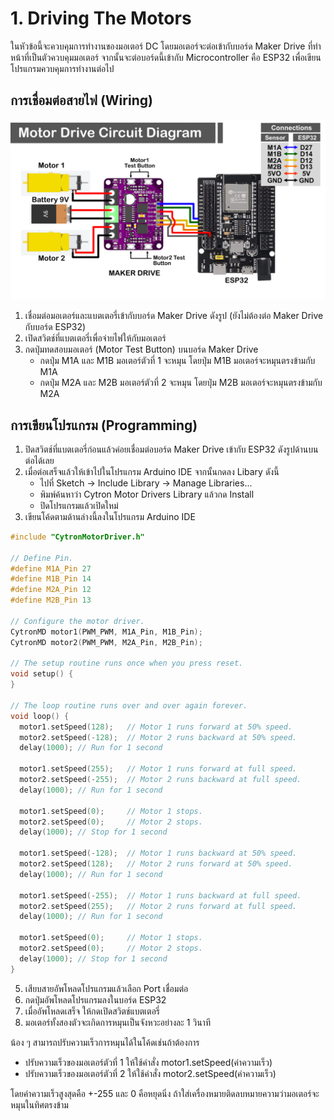 # 1. Driving The Motors
ในหัวข้อนี้จะควบคุมการทำงานของมอเตอร์ DC โดยมอเตอร์จะต่อเข้ากับบอร์ด Maker Drive ที่ทำหน้าที่เป็นตัวควบคุมมอเตอร์ จากนั้นจะต่อบอร์ดนี้เข้ากับ Microcontroller คือ ESP32 เพื่อเขียนโปรแกรมควบคุมการทำงานต่อไป

## การเชื่อมต่อสายไฟ (Wiring)
![Alt text](https://github.com/Coachieees/AutomationRobotics-CampCMU2025/blob/main/Images/MotorDriveDiagram.png?raw=true)
1. เชื่อมต่อมอเตอร์และแบตเตอรี่เข้ากับบอร์ด Maker Drive ดังรูป (ยังไม่ต้องต่อ Maker Drive กับบอร์ด ESP32)
2. เปิดสวิตช์ที่แบตเตอรี่เพื่อจ่ายไฟให้กับมอเตอร์
3. กดปุ่มทดสอบมอเตอร์ (Motor Test Button) บนบอร์ด Maker Drive
   - กดปุ่ม M1A และ M1B มอเตอร์ตัวที่ 1 จะหมุน โดยปุ่ม M1B มอเตอร์จะหมุนตรงข้ามกับ M1A
   - กดปุ่ม M2A และ M2B มอเตอร์ตัวที่ 2 จะหมุน โดยปุ่ม M2B มอเตอร์จะหมุนตรงข้ามกับ M2A

## การเขียนโปรแกรม (Programming)
1. ปิดสวิตช์ที่แบตเตอรี่ก่อนแล้วค่อยเชื่อมต่อบอร์ด Maker Drive เข้ากับ ESP32 ดังรูปด้านบนต่อได้เลย
2. เมื่อต่อเสร็จแล้วให้เข้าไปในโปรแกรม Arduino IDE จากนั้นกดลง Libary ดังนี้
   - ไปที่ Sketch -> Include Library -> Manage Libraries...
   - พิมพ์ค้นหาว่า Cytron Motor Drivers Library แล้วกด Install
   - ปิดโปรแกรมแล้วเปิดใหม่
3. เขียนโค้ดตามด้านล่างนี้ลงในโปรแกรม Arduino IDE
```cpp
#include "CytronMotorDriver.h"

// Define Pin.
#define M1A_Pin 27
#define M1B_Pin 14
#define M2A_Pin 12
#define M2B_Pin 13

// Configure the motor driver.
CytronMD motor1(PWM_PWM, M1A_Pin, M1B_Pin);
CytronMD motor2(PWM_PWM, M2A_Pin, M2B_Pin);

// The setup routine runs once when you press reset.
void setup() {
}

// The loop routine runs over and over again forever.
void loop() {
  motor1.setSpeed(128);   // Motor 1 runs forward at 50% speed.
  motor2.setSpeed(-128);  // Motor 2 runs backward at 50% speed.
  delay(1000); // Run for 1 second
  
  motor1.setSpeed(255);   // Motor 1 runs forward at full speed.
  motor2.setSpeed(-255);  // Motor 2 runs backward at full speed.
  delay(1000); // Run for 1 second

  motor1.setSpeed(0);     // Motor 1 stops.
  motor2.setSpeed(0);     // Motor 2 stops.
  delay(1000); // Stop for 1 second

  motor1.setSpeed(-128);  // Motor 1 runs backward at 50% speed.
  motor2.setSpeed(128);   // Motor 2 runs forward at 50% speed.
  delay(1000); // Run for 1 second
  
  motor1.setSpeed(-255);  // Motor 1 runs backward at full speed.
  motor2.setSpeed(255);   // Motor 2 runs forward at full speed.
  delay(1000); // Run for 1 second

  motor1.setSpeed(0);     // Motor 1 stops.
  motor2.setSpeed(0);     // Motor 2 stops.
  delay(1000); // Stop for 1 second
}
```
5. เสียบสายอัพโหลดโปรแกรมแล้วเลือก Port เชื่อมต่อ
6. กดปุ่มอัพโหลดโปรแกรมลงในบอร์ด ESP32
7. เมื่ออัพโหลดเสร็จ ให้กดเปิดสวิตช์แบตเตอรี่
8. มอเตอร์ทั้งสองตัวจะเกิดการหมุนเป็นจังหวะอย่างละ 1 วินาที

น้อง ๆ สามารถปรับความเร็วการหมุนได้ในโค้ดเช่นถ้าต้องการ
- ปรับความเร็วของมอเตอร์ตัวที่ 1 ให้ใช้คำสั่ง motor1.setSpeed(ค่าความเร็ว)
- ปรับความเร็วของมอเตอร์ตัวที่ 2 ให้ใช้คำสั่ง motor2.setSpeed(ค่าความเร็ว)

โดยค่าความเร็วสูงสุดคือ +-255 และ 0 คือหยุดนิ่ง ถ้าใส่เครื่องหมายติดลบหมายความว่ามอเตอร์จะหมุนในทิศตรงข้าม

